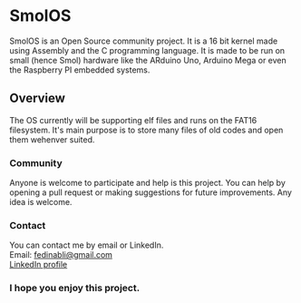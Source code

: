 # SmolOS

SmolOS is an Open Source community project. It is a 16 bit kernel made using Assembly and the C programming language.
It is made to be run on small (hence Smol) hardware like the ARduino Uno, Arduino Mega or even the Raspberry PI embedded systems.

## Overview
The OS currently will be supporting elf files and runs on the FAT16 filesystem. It's main purpose is to store many files of old codes and open them wehenver suited.

### Community
Anyone is welcome to participate and help is this project. You can help by opening a pull request or making suggestions for future improvements. Any idea is welcome.

### Contact
You can contact me by email or LinkedIn.
<br />
Email: fedinabli@gmail.com
<br />
<a href="https://tn.linkedin.com/in/fedi-nabli-76670219a/" target="_blank">LinkedIn profile</a>

### I hope you enjoy this project.